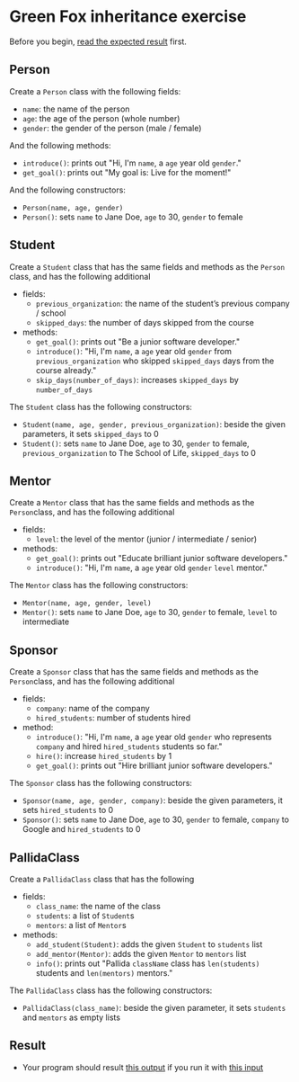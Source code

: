 # Green Fox inheritance exercise

Before you begin, [read the expected result](#result) first.

## Person
Create a `Person` class with the following fields:
- `name`: the name of the person
- `age`: the age of the person (whole number)
- `gender`: the gender of the person (male / female)


And the following methods:
- `introduce()`: prints out "Hi, I'm `name`, a `age` year old `gender`."
- `get_goal()`: prints out "My goal is: Live for the moment!"


And the following constructors:
- `Person(name, age, gender)`
- `Person()`: sets `name` to Jane Doe, `age` to 30, `gender` to female


## Student
Create a `Student` class that has the same fields and methods as the `Person` class, and has the following additional
- fields:
    - `previous_organization`: the name of the student’s previous company / school
    - `skipped_days`: the number of days skipped from the course
- methods:
    - `get_goal()`: prints out "Be a junior software developer."
    - `introduce()`: "Hi, I'm `name`, a `age` year old `gender` from `previous_organization` who skipped `skipped_days` days from the course already."
    - `skip_days(number_of_days)`: increases `skipped_days` by `number_of_days`

The `Student` class has the following constructors:
- `Student(name, age, gender, previous_organization)`: beside the given parameters, it sets `skipped_days` to 0
- `Student()`: sets `name` to Jane Doe, `age` to 30, `gender` to female, `previous_organization` to The School of Life, `skipped_days` to 0

## Mentor
Create a `Mentor` class that has the same fields and methods as the `Person`class, and has the following additional
- fields:
    - `level`: the level of the mentor (junior / intermediate / senior)
- methods:
    - `get_goal()`: prints out "Educate brilliant junior software developers."
    - `introduce()`: "Hi, I'm `name`, a `age` year old `gender` `level` mentor."


The `Mentor` class has the following constructors:
- `Mentor(name, age, gender, level)`
- `Mentor()`: sets `name` to Jane Doe, `age` to 30, `gender` to female, `level` to intermediate


## Sponsor
Create a `Sponsor` class that has the same fields and methods as the `Person`class, and has the following additional
- fields:
    - `company`: name of the company
    - `hired_students`: number of students hired
- method:
    - `introduce()`: "Hi, I'm `name`, a `age` year old `gender` who represents `company` and hired `hired_students` students so far."
    - `hire()`: increase `hired_students` by 1
    - `get_goal()`: prints out "Hire brilliant junior software developers."


The `Sponsor` class has the following constructors:
- `Sponsor(name, age, gender, company)`: beside the given parameters, it sets `hired_students` to 0
- `Sponsor()`: sets `name` to Jane Doe, `age` to 30, `gender` to female, `company` to Google and `hired_students` to 0


## PallidaClass
Create a `PallidaClass` class that has the following
- fields:
    - `class_name`: the name of the class
    - `students`: a list of `Student`s
    - `mentors`: a list of `Mentor`s
- methods:
    - `add_student(Student)`: adds the given `Student` to `students` list
    - `add_mentor(Mentor)`: adds the given `Mentor` to `mentors` list
    - `info()`: prints out "Pallida `className` class has `len(students)` students and `len(mentors)` mentors."


The `PallidaClass` class has the following constructors:
- `PallidaClass(class_name)`: beside the given parameter, it sets `students` and `mentors` as empty lists

## Result
- Your program should result [this output](green-fox-python_output.md) if you run it with [this input](green-fox-python_input.md)
